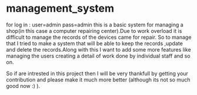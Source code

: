 # management_system
for log in :
  user=admin
  pass=admin
this is a basic system for managing a shop(in this case a computer repairing center).Due to work overload it is difficult to manage the records of the devices came for repair.
So to manage that I tried to make a system that will be able to keep the records ,update and delete the records.Along with this I want to add some more features like managing the
users creating a detail of work done by individual staff and so on.

So if are intrested in this project then I will be very thankfull by getting your contribution and please make it much more better (although its not so much good now :) ).
